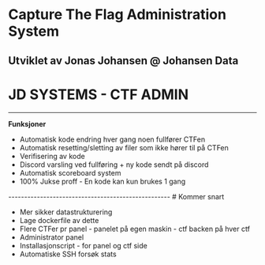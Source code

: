 # Capture The Flag Administration System
Utviklet av Jonas Johansen @ Johansen Data
---------------------------------------------------
# JD SYSTEMS - CTF ADMIN
---------------------------------------------------
<b>Funksjoner</b>
<ul>
<li>Automatisk kode endring hver gang noen fullfører CTFen</li>
<li>Automatisk resetting/sletting av filer som ikke hører til på CTFen</li>
<li>Verifisering av kode</li>
<li>Discord varsling ved fullføring + ny kode sendt på discord</li>
<li>Automatisk scoreboard system</li>
<li>100% Jukse proff - En kode kan kun brukes 1 gang</li>
</ul>
---------------------------------------------------
# Kommer snart
<ul>
  <li>Mer sikker datastrukturering</li>
  <li>Lage dockerfile av dette</li>
  <li>Flere CTFer pr panel - panelet på egen maskin - ctf backen på hver ctf</li>
  <li>Administrator panel</li>
  <li>Installasjonscript - for panel og ctf side</li>
  <li>Automatiske SSH forsøk stats</li>
</ul>
